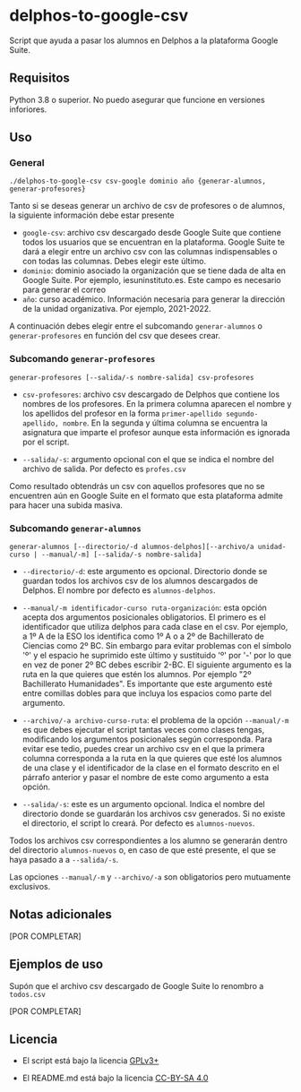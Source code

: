 # delphos-to-google-csv

Script que ayuda a pasar los alumnos en Delphos a la plataforma Google Suite.

## Requisitos
Python 3.8 o superior. No puedo asegurar que funcione en versiones inforiores.

## Uso
### General
`./delphos-to-google-csv csv-google dominio año {generar-alumnos, generar-profesores}`

Tanto si se deseas generar un archivo de csv de profesores o de alumnos, la siguiente información debe estar presente
* `google-csv`: archivo csv descargado desde Google Suite que contiene todos los usuarios que se encuentran en la plataforma. Google Suite te dará a elegir entre un archivo csv con las columnas indispensables o con todas las columnas. Debes elegir este último.
* `dominio`: dominio asociado la organización que se tiene dada de alta en Google Suite. Por ejemplo, <span>iesuninstituto.es</span>. Este campo es necesario para generar el correo
* `año`: curso académico. Información necesaria para generar la dirección de la unidad organizativa. Por ejemplo, 2021-2022.

A continuación debes elegir entre el subcomando `generar-alumnos` o `generar-profesores` en función del csv que desees crear.

### Subcomando `generar-profesores`
`generar-profesores [--salida/-s nombre-salida] csv-profesores`
* `csv-profesores`: archivo csv descargado de Delphos que contiene los nombres de los profesores. En la primera columna aparecen el nombre y los apellidos del profesor en la forma `primer-apellido segundo-apellido, nombre`. En la segunda y última columna se encuentra la asignatura que imparte el profesor aunque esta información es ignorada por el script.

* `--salida/-s`: argumento opcional con el que se indica el nombre del archivo de salida. Por defecto es `profes.csv`

Como resultado obtendrás un csv con aquellos profesores que no se encuentren aún en Google Suite en el formato que esta plataforma admite para hacer una subida masiva.

### Subcomando `generar-alumnos`
`generar-alumnos [--directorio/-d alumnos-delphos][--archivo/a unidad-curso | --manual/-m] [--salida/-s nombre-salida]`

* `--directorio/-d`: este argumento es opcional. Directorio donde se guardan todos los archivos csv de los alumnos descargados de Delphos. El nombre por defecto es `alumnos-delphos`.

* `--manual/-m identificador-curso ruta-organización`: esta opción acepta dos argumentos posicionales obligatorios. El primero es el identificador que utiliza delphos para cada clase en el csv. Por ejemplo, a 1º A de la ESO los identifica como 1º A o a 2º de Bachillerato de Ciencias como 2º BC. Sin embargo para evitar problemas con el símbolo 'º' y el espacio he suprimido este último y sustituido 'º' por '-' por lo que en vez de poner 2º BC debes escribir 2-BC. El siguiente argumento es la ruta en la que quieres que estén los alumnos. Por ejemplo "2º Bachillerato Humanidades". Es importante que este argumento esté entre comillas dobles para que incluya los espacios como parte del argumento.

* `--archivo/-a archivo-curso-ruta`: el problema de la opción `--manual/-m` es que debes ejecutar el script tantas veces como clases tengas, modificando los argumentos posicionales según corresponda. Para evitar ese tedio, puedes crear un archivo csv en el que la primera columna corresponda a la ruta en la que quieres que esté los alumnos de una clase y el identificador de la clase en el formato descrito en el párrafo anterior y pasar el nombre de este como argumento a esta opción.

* `--salida/-s`: este es un argumento opcional. Indica el nombre del directorio donde se guardarán los archivos csv generados. Si no existe el directorio, el script lo creará. Por defecto es `alumnos-nuevos`.

Todos los archivos csv correspondientes a los alumno se generarán dentro del directorio `alumnos-nuevos` o, en caso de que esté presente, el que se haya pasado a a `--salida/-s`.

Las opciones `--manual/-m` y `--archivo/-a` son obligatorios pero mutuamente exclusivos.

## Notas adicionales
[POR COMPLETAR]

## Ejemplos de uso
Supón que el archivo csv descargado de Google Suite lo renombro a `todos.csv`

[POR COMPLETAR]

## Licencia
* El script está bajo la licencia [GPLv3+](https://github.com/delhoyo31415/delphos-to-google-csv/blob/master/LICENSE.txt)

* El <span>README</span>.md está bajo la licencia [CC-BY-SA 4.0](https://creativecommons.org/licenses/by-sa/4.0/deed.es)